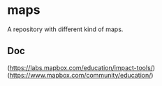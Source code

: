# maps
A repository with different kind of maps.

## Doc
(https://labs.mapbox.com/education/impact-tools/)
(https://www.mapbox.com/community/education/)
